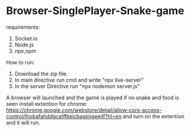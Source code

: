# Browser-SinglePlayer-Snake-game
requirements:
1. Socket.io
2. Node.js
3. npx,npm


How to run:
1. Download the zip file.
2. In main directive run cmd and write "npx live-server"
3. In the server Directive run "npx nodemon server.js"

A browser will launched and the game is played
if no snake and food is seen install extention for chrome: https://chrome.google.com/webstore/detail/allow-cors-access-control/lhobafahddgcelffkeicbaginigeejlf?hl=en
and turn on the extention and it will run.
